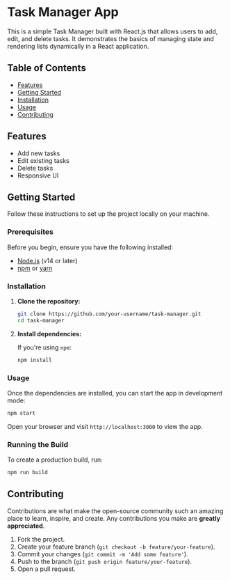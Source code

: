 
# Task Manager App

This is a simple Task Manager built with React.js that allows users to add, edit, and delete tasks. It demonstrates the basics of managing state and rendering lists dynamically in a React application.

## Table of Contents

- [Features](#features)
- [Getting Started](#getting-started)
- [Installation](#installation)
- [Usage](#usage)
- [Contributing](#contributing)

## Features

- Add new tasks
- Edit existing tasks
- Delete tasks
- Responsive UI

## Getting Started

Follow these instructions to set up the project locally on your machine.

### Prerequisites

Before you begin, ensure you have the following installed:

- [Node.js](https://nodejs.org/) (v14 or later)
- [npm](https://www.npmjs.com/) or [yarn](https://yarnpkg.com/)

### Installation

1. **Clone the repository:**

   ```bash
   git clone https://github.com/your-username/task-manager.git
   cd task-manager
   ```

2. **Install dependencies:**

   If you're using `npm`:

   ```bash
   npm install
   ```


### Usage

Once the dependencies are installed, you can start the app in development mode:

```bash
npm start
```


Open your browser and visit `http://localhost:3000` to view the app.

### Running the Build

To create a production build, run:

```bash
npm run build
```


## Contributing

Contributions are what make the open-source community such an amazing place to learn, inspire, and create. Any contributions you make are **greatly appreciated**.

1. Fork the project.
2. Create your feature branch (`git checkout -b feature/your-feature`).
3. Commit your changes (`git commit -m 'Add some feature'`).
4. Push to the branch (`git push origin feature/your-feature`).
5. Open a pull request.





